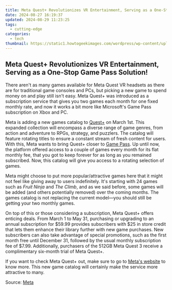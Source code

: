 ```yaml
---
title: Meta Quest+ Revolutionizes VR Entertainment, Serving as a One-Stop Game Pass Solution!
date: 2024-08-27 16:19:37
updated: 2024-08-29 11:23:25
tags:
  - cutting-edge
categories:
  - tech
thumbnail: https://static1.howtogeekimages.com/wordpress/wp-content/uploads/2024/01/53438127273_ef00efa517_o.jpg
---
```


## Meta Quest+ Revolutionizes VR Entertainment, Serving as a One-Stop Game Pass Solution!

There aren't as many games available for Meta Quest VR headsets as there are for traditional game consoles and PCs, but picking a new game to spend money on and play still isn't easy. Meta Quest+ was introduced as a subscription service that gives you two games each month for one fixed monthly rate, and now it works a bit more like Microsoft's Game Pass subscription on Xbox and PC.

 Meta is adding a new games catalog to [Quest+](https://extra-support.techidaily.com/updated-mastering-the-art-of-video-clarity-with-version-22-vce/) on March 1st. This expanded collection will encompass a diverse range of game genres, from action and adventure to RPGs, strategy, and puzzlers. The catalog will feature rotating titles to ensure a constant stream of fresh content for users. With this, Meta wants to bring Quest+ closer to [Game Pass](https://fox-info.techidaily.com/2024-approved-4-solutions-for-iphone-hdr-video-washed-out-in-premiere-pro/). Up until now, the platform offered access to a couple of games every month for its flat monthly fee, that you got to keep forever for as long as you remained subscribed. Now, this catalog will give you access to a rotating selection of games.

 Meta might choose to put more popular/attractive games here that it might not feel like giving away to users indefinitely. It's starting with 24 games such as _Fruit Ninja_ and _The Climb_, and as we said before, some games will be added (and others potentially removed) over the coming months. The games catalog is not replacing the current model—you should still be getting your two monthly games.

 On top of this or those considering a subscription, Meta Quest+ offers enticing deals. From March 1 to May 31, purchasing or upgrading to an annual subscription for $59.99 provides subscribers with $25 in store credit that lets them enhance their library further with new game purchases. New subscribers can also take advantage of special promotions, such as the first month free until December 31, followed by the usual monthly subscription fee of $7.99\. Additionally, purchasers of the 512GB Meta Quest 3 receive a complimentary six-month trial of Meta Quest+.

 If you want to check Meta Quest+ out, make sure to go to [Meta's website](https://www.meta.com/legal/quest/meta-quest-plus-terms/) to know more. This new game catalog will certainly make the service more attractive to many.

 Source: [Meta](https://www.meta.com/blog/quest/meta-quest-plus-new-games-catalog-vr-subscription-service/)

<ins class="adsbygoogle"
     style="display:block"
     data-ad-format="autorelaxed"
     data-ad-client="ca-pub-7571918770474297"
     data-ad-slot="1223367746"></ins>



<ins class="adsbygoogle"
     style="display:block"
     data-ad-client="ca-pub-7571918770474297"
     data-ad-slot="8358498916"
     data-ad-format="auto"
     data-full-width-responsive="true"></ins>
